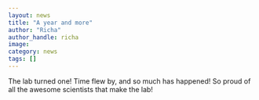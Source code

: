 ```yaml
---
layout: news
title: "A year and more"
author: "Richa"
author_handle: richa
image: 
category: news
tags: []
---
```

The lab turned one! Time flew by, and so much has happened! So proud of all the awesome scientists that make the lab!
